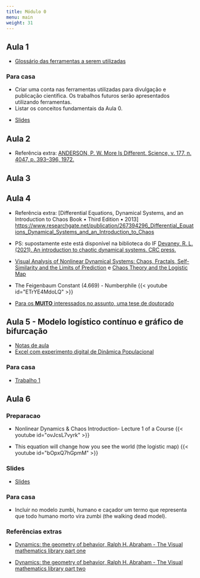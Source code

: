 ```yaml
---
title: Módulo 0
menu: main
weight: 31
---
```


<!-- # Aula 1 -->

<!-- Link Youtube:, example https://www.youtube.com/watch?v=w7Ft2ymGmfc
{{< youtube w7Ft2ymGmfc >}}-->

<!-- Slides:, example https://www.youtube.com/watch?v=w7Ft2ymGmfc
{{< youtube w7Ft2ymGmfc >}}-->

## Aula 1

- [Glossário das ferramentas a serem utilizadas](/modulo0/glossario/)

### Para casa

* Criar uma conta nas ferramentas utilizadas para divulgação e publicação cientifica. Os trabalhos futuros serão apresentados utilizando ferramentas.
* Listar os conceitos fundamentais da Aula 0.

- [Slides](IFA736_Aula1_Slides.pdf)

## Aula 2

- Referência extra: [ANDERSON, P. W. More Is Different. Science, v. 177, n. 4047, p. 393–396, 1972.](csp_177_.bib)

## Aula 3

## Aula 4

- Referência extra: [Differential Equations, Dynamical Systems, and an Introduction to Chaos
Book • Third Edition • 2013] https://www.researchgate.net/publication/267394296_Differential_Equations_Dynamical_Systems_and_an_Introduction_to_Chaos

- PS: supostamente este está disponível na biblioteca do IF [Devaney, R. L. (2021). An introduction to chaotic dynamical systems. CRC press.
](https://www.researchgate.net/publication/355658928_An_Introduction_to_Chaotic_Dynamical_Systems)
 
- [Visual Analysis of Nonlinear Dynamical Systems: Chaos, Fractals, Self-Similarity and the Limits of Prediction](https://www.researchgate.net/publication/306226253_Visual_Analysis_of_Nonlinear_Dynamical_Systems_Chaos_Fractals_Self-Similarity_and_the_Limits_of_Prediction) e [Chaos Theory and the Logistic Map](https://geoffboeing.com/2015/03/chaos-theory-logistic-map/)

- The Feigenbaum Constant (4.669) - Numberphile <!-- - [Constante de Feigenbaum](https://www.youtube.com/watch?v=ETrYE4MdoLQ) -->
{{< youtube id="ETrYE4MdoLQ" >}}

- [Para os **MUITO** interessados no assunto, uma tese de doutorado](Feigenbaum_scaling_in_discrete_dynamical_systems_Keith_Briggs_PhD.pdf)

## Aula 5 - Modelo logístico contínuo e gráfico de bifurcação

 - [Notas de aula](ModeloLogisticoContínuo.pdf)
 - [Excel com experimento digital de Dinâmica Populacional](Dinamicapopulacao_mapalogistico.xlsx)

### Para casa

- [Trabalho 1](/modulo0/trabalho1/)

## Aula 6

### Preparacao 
- Nonlinear Dynamics & Chaos Introduction- Lecture 1 of a Course
{{< youtube id="ovJcsL7vyrk" >}}

- This equation will change how you see the world (the logistic map)
{{< youtube id="bOpxQ7hGpmM" >}}

### Slides

- [Slides](IFA736_zumbis_2023.pdf)

### Para casa

- Incluir no modelo zumbi, humano e caçador um termo que representa que todo humano morto vira zumbi (the walking dead model).

### Referências extras

- [Dynamics: the geometry of behavior, Ralph H. Abraham - The Visual mathematics library part one](https://www.ifsc.usp.br/~reynaldo/curso_caos/Dynamics.pdf)

- [Dynamics: the geometry of behavior, Ralph H. Abraham - The Visual mathematics library part two](The_Visual_Mathematics_Library.bibtex)

<!-- Recriar a tabela  -->